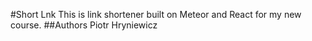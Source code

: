 #Short Lnk
This is link shortener built on Meteor and React for my new course.
##Authors
Piotr Hryniewicz
